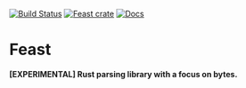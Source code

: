 [![Build Status](https://travis-ci.org/avitex/feast.svg)](https://travis-ci.org/avitex/feast)
[![Feast crate](https://img.shields.io/crates/v/feast.svg)](https://crates.io/crates/feast)
[![Docs](https://docs.rs/feast/badge.svg)](https://docs.rs/feast)

# Feast

**[EXPERIMENTAL] Rust parsing library with a focus on bytes.**